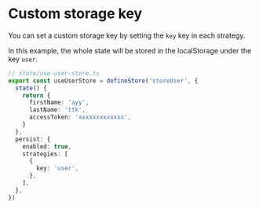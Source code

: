 # Custom storage key

You can set a custom storage key by setting the `key` key in each strategy.

In this example, the whole state will be stored in the localStorage under the key `user`.

```typescript
// store/use-user-store.ts
export const useUserStore = defineStore('storeUser', {
  state() {
    return {
      firstName: 'ayy',
      lastName: 'ttk',
      accessToken: 'xxxxxxxxxxxxx',
    }
  },
  persist: {
    enabled: true,
    strategies: [
      {
        key: 'user',
      },
    ],
  },
})
```

